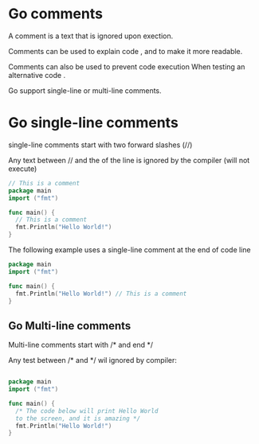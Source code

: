 # Go comments

A comment is a text that is ignored upon exection.

Comments can be used to explain code , and to make it more readable.

Comments can also be used to prevent code execution When testing an alternative code .

Go support single-line or multi-line comments.

# Go single-line comments

single-line comments start with two forward slashes (//)

Any text between // and the of the line is ignored by the compiler (will not execute)

```go
// This is a comment
package main
import ("fmt")

func main() {
  // This is a comment
  fmt.Println("Hello World!")
}
```

The following example uses a single-line comment at the end of code line

```go
package main
import ("fmt")

func main() {
  fmt.Println("Hello World!") // This is a comment
}

```

## Go Multi-line comments

Multi-line comments start with /\* and end \*/

Any test between /\* and \*/ wil ignored by compiler:

```go

package main
import ("fmt")

func main() {
  /* The code below will print Hello World
  to the screen, and it is amazing */
  fmt.Println("Hello World!")
}
```
